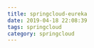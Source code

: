 ```yaml
---
title: springcloud-eureka
date: 2019-04-18 22:08:39
tags: springcloud
category: springcloud
---
```





